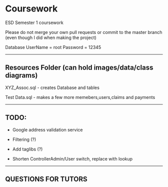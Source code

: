 # Coursework
ESD Semester 1 coursework

Please do not merge your own pull requests or commit to the master branch (even though I did when making the project)

Database UserName = root Password = 12345

----------------
Resources Folder (can hold images/data/class diagrams)
----------------
XYZ_Assoc.sql - creates Database and tables

Test Data.sql - makes a few more memebers,users,claims and payments

-----
TODO:
-----
- Google address validation service

- Filtering (?)

- Add taglibs (?)

- Shorten ControllerAdmin/User switch, replace with lookup

--------------------
QUESTIONS FOR TUTORS
--------------------
